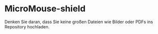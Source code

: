 # MicroMouse-shield

Denken Sie daran, dass Sie keine großen Dateien wie Bilder oder PDFs ins Repository hochladen.
